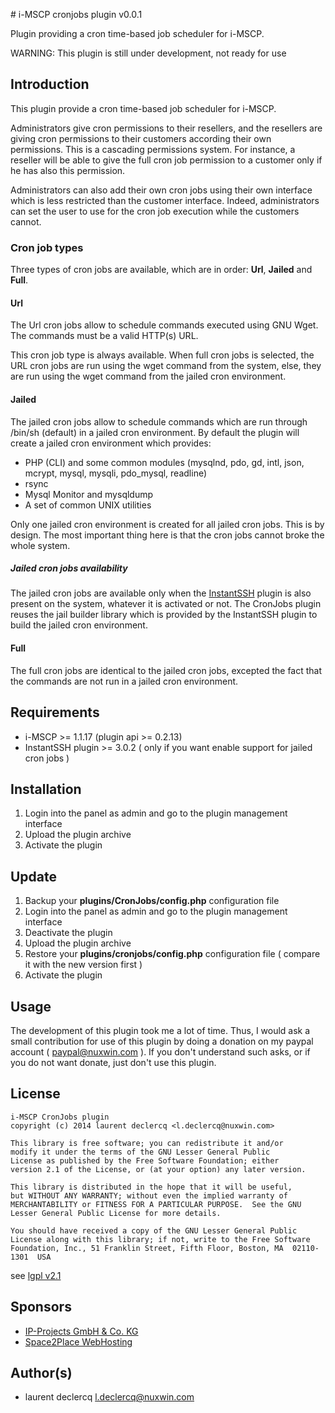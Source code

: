 # i-MSCP cronjobs plugin v0.0.1

Plugin providing a cron time-based job scheduler for i-MSCP.

WARNING: This plugin is still under development, not ready for use

## Introduction

This plugin provide a cron time-based job scheduler for i-MSCP. 

Administrators give cron permissions to their resellers, and the resellers are giving cron permissions to their
customers according their own permissions. This is a cascading permissions system. For instance, a reseller will be able
to give the full cron job permission to a customer only if he has also this permission.

Administrators can also add their own cron jobs using their own interface which is less restricted than the customer
interface. Indeed, administrators can set the user to use for the cron job execution while the customers cannot.

### Cron job types

Three types of cron jobs are available, which are in order: **Url**, **Jailed** and **Full**.

#### Url

The Url cron jobs allow to schedule commands executed using GNU Wget. The commands must be a valid HTTP(s) URL.

This cron job type is always available. When full cron jobs is selected, the URL cron jobs are run using the wget
command from the system, else, they are run using the wget command from the jailed cron environment.

#### Jailed

The jailed cron jobs allow to schedule commands which are run through /bin/sh (default) in a jailed cron environment.
By default the plugin will create a jailed cron environment which provides:

* PHP (CLI) and some common modules (mysqlnd, pdo, gd, intl, json, mcrypt, mysql, mysqli, pdo_mysql, readline)
* rsync
* Mysql Monitor and mysqldump
* A set of common UNIX utilities

Only one jailed cron environment is created for all jailed cron jobs. This is by design. The most important thing here
is that the cron jobs cannot broke the whole system.

##### Jailed cron jobs availability

The jailed cron jobs are available only when the [InstantSSH](../InstantSSH/README.md) plugin is also present on the
system, whatever it is activated or not. The CronJobs plugin reuses the jail builder library which is provided by the
InstantSSH plugin to build the jailed cron environment.

#### Full

The full cron jobs are identical to the jailed cron jobs, excepted the fact that the commands are not run in a jailed
cron environment.

## Requirements

* i-MSCP >= 1.1.17 (plugin api >= 0.2.13)
* InstantSSH plugin >= 3.0.2 ( only if you want enable support for jailed cron jobs )

## Installation

1. Login into the panel as admin and go to the plugin management interface
2. Upload the plugin archive
3. Activate the plugin

## Update

1. Backup your **plugins/CronJobs/config.php** configuration file
2. Login into the panel as admin and go to the plugin management interface
3. Deactivate the plugin
4. Upload the plugin archive
5. Restore your **plugins/cronjobs/config.php** configuration file ( compare it with the new version first )
6. Activate the plugin

## Usage

The development of this plugin took me a lot of time. Thus, I would ask a small contribution for use of this plugin by
doing a donation on my paypal account ( paypal@nuxwin.com ). If you don't understand such asks, or if you do not want
donate, just don't use this plugin.

## License

	i-MSCP CronJobs plugin
	copyright (c) 2014 laurent declercq <l.declercq@nuxwin.com>

	This library is free software; you can redistribute it and/or
 	modify it under the terms of the GNU Lesser General Public
	License as published by the Free Software Foundation; either
	version 2.1 of the License, or (at your option) any later version.

	This library is distributed in the hope that it will be useful,
	but WITHOUT ANY WARRANTY; without even the implied warranty of
	MERCHANTABILITY or FITNESS FOR A PARTICULAR PURPOSE.  See the GNU
	Lesser General Public License for more details.

	You should have received a copy of the GNU Lesser General Public
	License along with this library; if not, write to the Free Software
	Foundation, Inc., 51 Franklin Street, Fifth Floor, Boston, MA  02110-1301  USA

 see [lgpl v2.1](http://www.gnu.org/licenses/lgpl-2.1.txt "lgpl v2.1")

## Sponsors

 - [IP-Projects GmbH & Co. KG](https://www.ip-projects.de/ "IP-Projects GmbH & Co. KG")
 - [Space2Place WebHosting](http://space2place.de "Space2Place WebHosting")

## Author(s)

 * laurent declercq <l.declercq@nuxwin.com>
